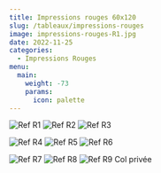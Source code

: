 ```yaml
---
title: Impressions rouges 60x120
slug: /tableaux/impressions-rouges
image: impressions-rouges-R1.jpg
date: 2022-11-25
categories:
  - Impressions Rouges
menu:
  main:
    weight: -73
    params:
      icon: palette
---
```

![Ref R1](impressions-rouges-R1.jpg) ![Ref R2](impressions-rouges-R2.jpg) ![Ref R3](impressions-rouges-R3.jpg)

![Ref R4](impressions-rouges-R4.jpg) ![Ref R5](impressions-rouges-R5.jpg) ![Ref R6](impressions-rouges-R6.jpg)

![Ref R7](impressions-rouges-R7.jpg) ![Ref R8](impressions-rouges-R8.jpg) ![Ref R9 Col privée](impressions-rouges-R9.jpg)